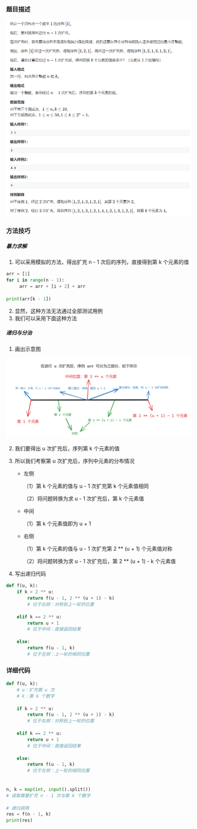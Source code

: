 ### 题目描述

![](https://raw.githubusercontent.com/xcchxss/myAlgorithm/refs/heads/main/%E7%AE%97%E6%B3%95%E7%AC%94%E8%AE%B0/%E6%90%9C%E7%B4%A2%E4%B8%8E%E5%9B%BE%E8%AE%BA/DFS%E4%B8%8EBFS/AcWing_3695_%E6%89%A9%E5%85%85%E5%BA%8F%E5%88%97/3695_%E6%89%A9%E5%85%85%E5%BA%8F%E5%88%97.bmp)

### 方法技巧

##### 暴力求解

1. 可以采用模拟的方法，得出扩充 n - 1 次后的序列，直接得到第 k 个元素的值

```python
arr = [1]
for i in range(n - 1):
     arr = arr + [i + 2] + arr

print(arr[k - 1])
```

2. 显然，这种方法无法通过全部测试用例
2. 我们可以采用下面这种方法

##### 递归与分治

1. 画出示意图

![](https://raw.githubusercontent.com/xcchxss/myAlgorithm/refs/heads/main/%E7%AE%97%E6%B3%95%E7%AC%94%E8%AE%B0/%E6%90%9C%E7%B4%A2%E4%B8%8E%E5%9B%BE%E8%AE%BA/DFS%E4%B8%8EBFS/AcWing_3695_%E6%89%A9%E5%85%85%E5%BA%8F%E5%88%97/%E6%89%A9%E5%85%85%E5%BA%8F%E5%88%97%E7%A4%BA%E6%84%8F%E5%9B%BE.bmp)

2. 我们要得出 u 次扩充后，序列第 k 个元素的值

3. 所以我们考察第 u 次扩充后，序列中元素的分布情况

   - 左侧

     （1）第 k 个元素的值与 u - 1 次扩充第 k 个元素值相同

     （2）将问题转换为求 u - 1 次扩充后，第 k 个元素值

   - 中间

     （1）第 k 个元素值即为 u + 1

   - 右侧

     （1）第 k 个元素的值与 u - 1 次扩充第 2 ** (u + 1) 个元素值对称

     （2）将问题转换为求 u - 1 次扩充后，第 2 ** (u + 1) - k 个元素值

4. 写出递归代码

```python
def f(u, k):
    if k > 2 ** u:
        return f(u - 1, 2 ** (u + 1) - k)
        # 位于右侧：对称到上一轮的位置

    elif k == 2 ** u:
        return u + 1
        # 位于中间：直接返回结果

    else:
        return f(u - 1, k)
        # 位于左侧：上一轮的相同位置
```

### 详细代码

```python
def f(u, k):
    # u：扩充第 u 次
    # k：第 k 个数字

    if k > 2 ** u:
        return f(u - 1, 2 ** (u + 1) - k)
        # 位于右侧：对称到上一轮的位置

    elif k == 2 ** u:
        return u + 1
        # 位于中间：直接返回结果

    else:
        return f(u - 1, k)
        # 位于左侧：上一轮的相同位置


n, k = map(int, input().split())
# 读取需要扩充 n - 1 次与第 k 个数字

# 递归调用
res = f(n - 1, k)
print(res)
```

